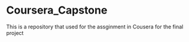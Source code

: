 # Coursera_Capstone
This is a repository that used for the assginment in Cousera for the final project
